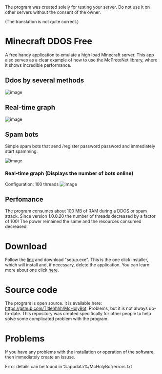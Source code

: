 The program was created solely for testing your server. Do not use it on other servers without the consent of the owner.

(The translation is not quite correct.)

# Minecraft DDOS Free

A free handy application to emulate a high load Minecraft server. This app also serves as a clear example of how to use the McProtoNet library, where it shows incredible performance.

## Ddos by several methods
![image](https://user-images.githubusercontent.com/93156853/220171541-0b6e3ffe-4e3e-465a-bd11-1b1925fe09d2.png)


## Real-time graph
![image](https://user-images.githubusercontent.com/93156853/216661121-97959e39-4c38-4c4f-8310-847481b84656.png)

## Spam bots
Simple spam bots that send /register password password and immediately start spamming.

![image](https://user-images.githubusercontent.com/93156853/224682635-6fed0c9d-016c-452c-b96e-ecfb2e1b3329.png)
### Real-time graph (Displays the number of bots online)
Configuration: 100 threads
![image](https://user-images.githubusercontent.com/93156853/224682911-f2cd59ce-165f-478b-900a-fb7202b710fd.png)



## Perfomance
The program consumes about 100 MB of RAM during a DDOS or spam attack. Since version 1.0.0.20 the number of threads decreased by a factor of 100! The power remained the same and the resources consumed decreased.

# Download

Follow the [link](https://github.com/Titlehhhh/Minecraft-DDOS-Free/releases/tag/Main) and download "setup.exe". This is the one click installer, which will install and, if necessary, delete the application. You can learn more about one click [here](https://learn.microsoft.com/ru-ru/visualstudio/deployment/clickonce-security-and-deployment?view=vs-2022).

# Source code

The program is open source. It is available here: https://github.com/Titlehhhh/McHolyBot. Problems, but it is not always up-to-date. This repository was created specifically for other people to help solve some complicated problem with the program.

# Problems

If you have any problems with the installation or operation of the software, then immediately create an Issuse.

Error details can be found in %appdata%/McHolyBot/errors.txt